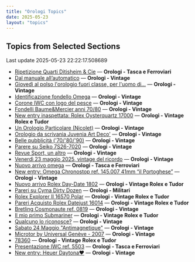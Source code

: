 ```yaml
---
title: "Orologi Topics"
date: 2025-05-23
layout: "topics"
---
```


## Topics from Selected Sections

Last update 2025-05-23 22:22:17.508689

- [Ripetizione Quarti Ditisheim & Cie](https://orologi.forumfree.it/?t=80697819) — **Orologi - Tasca e Ferroviari**
- [Dal manuale all’automatico](https://orologi.forumfree.it/?t=80701436) — **Orologi - Vintage**
- [Giovedì al polso l'orologio fuori classe, per l'uomo di...](https://orologi.forumfree.it/?t=80700280) — **Orologi - Vintage**
- [Identificazione fondello Omega](https://orologi.forumfree.it/?t=80700903) — **Orologi - Vintage**
- [Corone IWC con logo del pesce](https://orologi.forumfree.it/?t=80688428) — **Orologi - Vintage**
- [Fondelli Baume&Mercier anni 70/80](https://orologi.forumfree.it/?t=80701628) — **Orologi - Vintage**
- [New entry inaspettata: Rolex Oysterquartz 17000](https://orologi.forumfree.it/?t=80701175) — **Orologi - Vintage Rolex e Tudor**
- [Un Orologio Particolare (Nicolet)](https://orologi.forumfree.it/?t=80700453) — **Orologi - Vintage**
- [Orologio da scrivania Juvenia Art Deco'](https://orologi.forumfree.it/?t=80701566) — **Orologi - Vintage**
- [Belle pubblicità ('70/'80/'90)](https://orologi.forumfree.it/?t=80330291) — **Orologi - Vintage**
- [Parere su Seiko 7S26-7020](https://orologi.forumfree.it/?t=80701866) — **Orologi - Vintage**
- [Revue Sport, un altro](https://orologi.forumfree.it/?t=80702095) — **Orologi - Vintage**
- [Venerdì 23 maggio 2025, vintage del ricordo](https://orologi.forumfree.it/?t=80701189) — **Orologi - Vintage**
- [Nuovo arrivo omega](https://orologi.forumfree.it/?t=80700793) — **Orologi - Tasca e Ferroviari**
- [New entry: Omega Chronostop ref. 145.007 41mm “il Portoghese”](https://orologi.forumfree.it/?t=80701688) — **Orologi - Vintage**
- [Nuovo arrivo Rolex Day-Date 1802](https://orologi.forumfree.it/?t=80699711) — **Orologi - Vintage Rolex e Tudor**
- [Pareri su Cyma Dirty Dozen](https://orologi.forumfree.it/?t=80697368) — **Orologi - Militari**
- [Rolex Explorer II 16570 Polar](https://orologi.forumfree.it/?t=80679254) — **Orologi - Vintage Rolex e Tudor**
- [Pareri Acquisto Rolex Datejust 16014](https://orologi.forumfree.it/?t=80701027) — **Orologi - Vintage Rolex e Tudor**
- [Bretling Cosmonaute ref. 0819](https://orologi.forumfree.it/?t=80698916) — **Orologi - Vintage**
- [Il mio primo Submariner](https://orologi.forumfree.it/?t=80696857) — **Orologi - Vintage Rolex e Tudor**
- [Qualcuno lo riconosce?](https://orologi.forumfree.it/?t=80694633) — **Orologi - Vintage**
- [Sabato 24 Maggio "Antimagnetique"](https://orologi.forumfree.it/?t=80702094) — **Orologi - Vintage**
- [Microtor by Universal Genève - 2007](https://orologi.forumfree.it/?t=80701756) — **Orologi - Vintage**
- [78360](https://orologi.forumfree.it/?t=80701222) — **Orologi - Vintage Rolex e Tudor**
- [Presentazione IWC ref. 5503](https://orologi.forumfree.it/?t=80675266) — **Orologi - Tasca e Ferroviari**
- [New entry: Heuer Daytona❤️](https://orologi.forumfree.it/?t=80692975) — **Orologi - Vintage**
